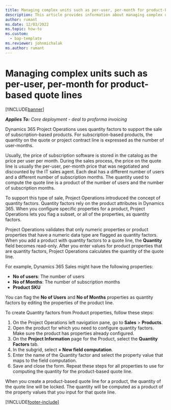 ```yaml
---
title: Managing complex units such as per-user, per-month for product-based quote lines
description: This article provides information about managing complex units for product-based quote lines.
author: rumant
ms.date: 12/03/2022
ms.topic: how-to
ms.custom: 
  - bap-template
ms.reviewer: johnmichalak
ms.author: rumant
---
```


# Managing complex units such as per-user, per-month for product-based quote lines

[!INCLUDE[banner](../../includes/banner.md)]

_**Applies To:** Core deployment - deal to proforma invoicing_

Dynamics 365 Project Operations uses quantity factors to support the sale of subscription-based products. For subscription-based products, the quantity on the quote or project contract line is expressed as the number of user-months.

Usually, the price of subscription software is stored in the catalog as the price per user per month. During the sales process, the price on the quote line is usually the per-user, per-month price that was negotiated and discounted by the IT sales agent. Each deal has a different number of users and a different number of subscription months. The quantity used to compute the quote line is a product of the number of users and the number of subscription months.

To support this type of sale, Project Operations introduced the concept of quantity factors. Quantity factors rely on the product attributes in Dynamics 365. When you configure specific properties for a product, Project Operations lets you flag a subset, or all of the properties, as quantity factors.

Project Operations validates that only numeric properties or product properties that have a numeric data type are flagged as quantity factors. When you add a product with quantity factors to a quote line, the **Quantity** field becomes read-only. After you enter values for product properties that are quantity factors, Project Operations calculates the quantity of the quote line.

For example, Dynamics 365 Sales might have the following properties:

- **No of users**: The number of users
- **No of Months**: The number of subscription months
- **Product SKU**

You can flag the **No of Users** and **No of Months** properties as quantity factors by editing the properties of the product line.

To create Quantity factors from Product properties, follow these steps:

1. On the Project Operations left navigation pane, go to **Sales** > **Products**.
2. Open the product for which you need to configure quantity factors. Make sure the product has properties already configured.
3. On the **Project Information** page for the Product, select the **Quantity Factors** tab.
4. In the subgrid, select **+ New field computation**.
5. Enter the name of the Quantity factor and select the property value that maps to the field computation.
6. Save and close the form. Repeat these steps for all properties to use for computing the quantity for the product-based quote line.

When you create a product-based quote line for a product, the quantity of the quote line will be locked. The quantity will be computed as a product of the property values that you input for that quote line.


[!INCLUDE[footer-include](../../includes/footer-banner.md)]
